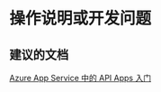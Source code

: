 <properties
    pageTitle="how-to or development issues"
    description="操作说明或开发问题"
    service="microsoft.web"
    resource="sites"
    authors="aashu"
    displayOrder=""
    selfHelpType="generic"
    supportTopicIds="32451843"
    resourceTags="apiapp"
    productPesIds="15792"
    cloudEnvironments="public"
/>


# 操作说明或开发问题

## **建议的文档**
[Azure App Service 中的 API Apps 入门](https://azure.microsoft.com/documentation/articles/app-service-api-dotnet-get-started/)



<!--HONumber=Jul16_HO4-->


